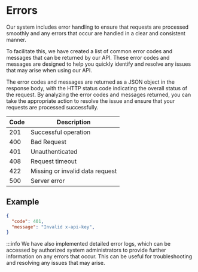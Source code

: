 # Errors

Our system includes error handling to ensure that requests are processed smoothly and any errors that occur are handled in a clear and consistent manner.

To facilitate this, we have created a list of common error codes and messages that can be returned by our API. These error codes and messages are designed to help you quickly identify and resolve any issues that may arise when using our API.

The error codes and messages are returned as a JSON object in the response body, with the HTTP status code indicating the overall status of the request. By analyzing the error codes and messages returned, you can take the appropriate action to resolve the issue and ensure that your requests are processed successfully.


| Code | Description |
| --- | --- |
| 201 | Successful operation|
| 400 | Bad Request |
| 401 | Unauthenticated |
| 408 | Request timeout |
| 422 | Missing or invalid data request |
| 500 | Server error |

## Example

```json title=JSON
{
  "code": 401,
  "message": "Invalid x-api-key",
}
```


:::info
We have also implemented detailed error logs, which can be accessed by authorized system administrators to provide further information on any errors that occur. This can be useful for troubleshooting and resolving any issues that may arise.